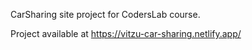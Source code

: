 CarSharing site project for CodersLab course.

Project available at https://vitzu-car-sharing.netlify.app/

